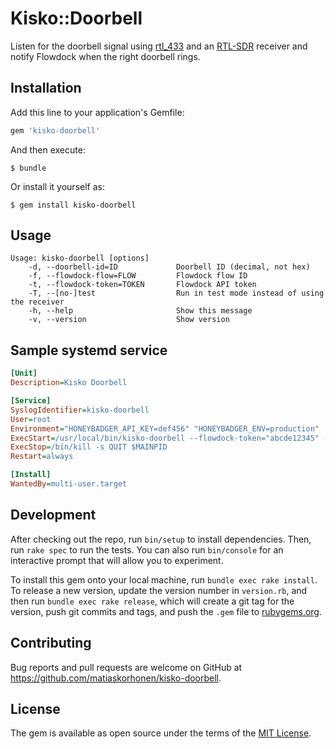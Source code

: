 # Kisko::Doorbell

Listen for the doorbell signal using [rtl_433](https://github.com/merbanan/rtl_433) and an [RTL-SDR](https://www.rtl-sdr.com) receiver and notify Flowdock when the right doorbell rings.

## Installation

Add this line to your application's Gemfile:

```ruby
gem 'kisko-doorbell'
```

And then execute:

    $ bundle

Or install it yourself as:

    $ gem install kisko-doorbell

## Usage

```
Usage: kisko-doorbell [options]
    -d, --doorbell-id=ID             Doorbell ID (decimal, not hex)
    -f, --flowdock-flow=FLOW         Flowdock flow ID
    -t, --flowdock-token=TOKEN       Flowdock API token
    -T, --[no-]test                  Run in test mode instead of using the receiver
    -h, --help                       Show this message
    -v, --version                    Show version
```

## Sample systemd service

```ini
[Unit]
Description=Kisko Doorbell

[Service]
SyslogIdentifier=kisko-doorbell
User=root
Environment="HONEYBADGER_API_KEY=def456" "HONEYBADGER_ENV=production"
ExecStart=/usr/local/bin/kisko-doorbell --flowdock-token="abcde12345" --flowdock-flow="org:flow" --doorbell-id=123456
ExecStop=/bin/kill -s QUIT $MAINPID
Restart=always

[Install]
WantedBy=multi-user.target
```

## Development

After checking out the repo, run `bin/setup` to install dependencies. Then, run `rake spec` to run the tests. You can also run `bin/console` for an interactive prompt that will allow you to experiment.

To install this gem onto your local machine, run `bundle exec rake install`. To release a new version, update the version number in `version.rb`, and then run `bundle exec rake release`, which will create a git tag for the version, push git commits and tags, and push the `.gem` file to [rubygems.org](https://rubygems.org).

## Contributing

Bug reports and pull requests are welcome on GitHub at https://github.com/matiaskorhonen/kisko-doorbell.

## License

The gem is available as open source under the terms of the [MIT License](https://opensource.org/licenses/MIT).
